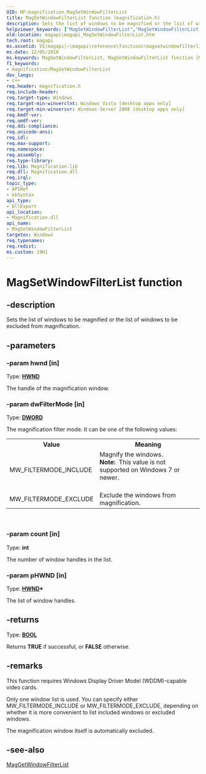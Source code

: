 ```yaml
---
UID: NF:magnification.MagSetWindowFilterList
title: MagSetWindowFilterList function (magnification.h)
description: Sets the list of windows to be magnified or the list of windows to be excluded from magnification.helpviewer_keywords: ["MagSetWindowFilterList","MagSetWindowFilterList function [Magnification API]","magapi.magapi_MagSetWindowFilterList","magapi_MagSetWindowFilterList","magnification/MagSetWindowFilterList"]
old-location: magapi\magapi_MagSetWindowFilterList.htm
tech.root: magapi
ms.assetid: VS|magapi|~\magapi\reference\functions\magsetwindowfilterlist.htm
ms.date: 12/05/2018
ms.keywords: MagSetWindowFilterList, MagSetWindowFilterList function [Magnification API], magapi.magapi_MagSetWindowFilterList, magapi_MagSetWindowFilterList, magnification/MagSetWindowFilterList
f1_keywords:
- magnification/MagSetWindowFilterList
dev_langs:
- c++
req.header: magnification.h
req.include-header: 
req.target-type: Windows
req.target-min-winverclnt: Windows Vista [desktop apps only]
req.target-min-winversvr: Windows Server 2008 [desktop apps only]
req.kmdf-ver: 
req.umdf-ver: 
req.ddi-compliance: 
req.unicode-ansi: 
req.idl: 
req.max-support: 
req.namespace: 
req.assembly: 
req.type-library: 
req.lib: Magnification.lib
req.dll: Magnification.dll
req.irql: 
topic_type:
- APIRef
- kbSyntax
api_type:
- DllExport
api_location:
- Magnification.dll
api_name:
- MagSetWindowFilterList
targetos: Windows
req.typenames: 
req.redist: 
ms.custom: 19H1
---
```


# MagSetWindowFilterList function


## -description


Sets the list of windows to be magnified or the 
		list of windows to be excluded from magnification.


## -parameters




### -param hwnd [in]

Type: <b><a href="https://docs.microsoft.com/windows/desktop/WinProg/windows-data-types">HWND</a></b>

The handle of the magnification window.


### -param dwFilterMode [in]

Type: <b><a href="https://docs.microsoft.com/windows/desktop/WinProg/windows-data-types">DWORD</a></b>

The magnification filter mode. It can be one of the following values:

<table>
<tr>
<th>Value</th>
<th>Meaning</th>
</tr>
<tr>
<td>MW_FILTERMODE_INCLUDE</td>
<td>Magnify the windows.
<div class="alert"><b>Note:</b>  This value is not supported on Windows 7 or newer.</div>
<div> </div>


</td>
</tr>
<tr>
<td>MW_FILTERMODE_EXCLUDE</td>
<td>Exclude the windows from magnification.</td>
</tr>
</table>
 


### -param count [in]

Type: <b>int</b>

The number of window handles in the list.


### -param pHWND [in]

Type: <b><a href="https://docs.microsoft.com/windows/desktop/WinProg/windows-data-types">HWND</a>*</b>

The list of window handles.


## -returns



Type: <b><a href="https://docs.microsoft.com/windows/desktop/WinProg/windows-data-types">BOOL</a></b>

Returns <b>TRUE</b> if successful, or <b>FALSE</b> otherwise.




## -remarks



This function requires Windows Display Driver Model (WDDM)-capable video cards.

Only one window list is used. You can specify either MW_FILTERMODE_INCLUDE or MW_FILTERMODE_EXCLUDE, 
		depending on whether it is more convenient to list included windows or excluded windows.

The magnification window itself is automatically excluded.




## -see-also




<a href="https://docs.microsoft.com/previous-versions/windows/desktop/api/magnification/nf-magnification-maggetwindowfilterlist">MagGetWindowFilterList</a>
 

 

